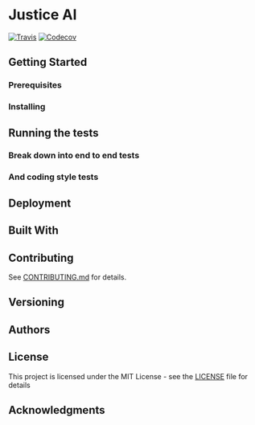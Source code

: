 # Justice AI

[![Travis](https://img.shields.io/travis/Cyberjusticelab/JusticeAI.svg)](https://travis-ci.org/Cyberjusticelab/JusticeAI/) [![Codecov](https://img.shields.io/codecov/c/github/codecov/example-python.svg)](https://codecov.io/gh/Cyberjusticelab/JusticeAI)

## Getting Started

### Prerequisites

### Installing

## Running the tests

### Break down into end to end tests

### And coding style tests

## Deployment

## Built With

## Contributing
See [CONTRIBUTING.md](CONTRIBUTING.md) for details.

## Versioning

## Authors

## License

This project is licensed under the MIT License - see the [LICENSE](LICENSE) file for details

## Acknowledgments
